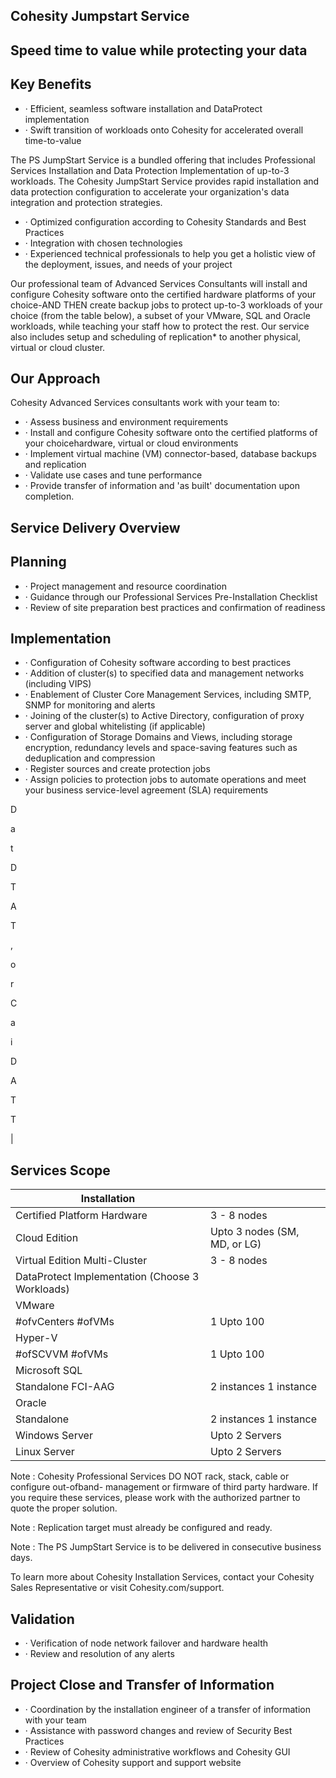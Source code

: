 <!-- image -->

## Cohesity Jumpstart Service

## Speed time to value while protecting your data

## Key Benefits

- · Efficient, seamless software installation and DataProtect implementation
- · Swift transition of workloads onto Cohesity for accelerated overall time-to-value

The PS JumpStart Service is a bundled offering that includes Professional Services Installation and Data Protection Implementation of up-to-3 workloads. The Cohesity JumpStart Service provides rapid installation and data protection configuration to accelerate your organization's data integration and protection strategies.

- · Optimized configuration according to Cohesity Standards and Best Practices
- · Integration with chosen technologies
- · Experienced technical professionals to help you get a holistic view of the deployment, issues, and needs of your project

Our professional team of Advanced Services Consultants will install and configure Cohesity software onto the certified hardware platforms of your choice-AND THEN create backup jobs to protect up-to-3 workloads of your choice (from the table below), a subset of your VMware, SQL and Oracle workloads, while teaching your staff how to protect the rest. Our service also includes setup and scheduling of replication* to another physical, virtual or cloud cluster.

## Our Approach

Cohesity Advanced Services consultants work with your team to:

- · Assess business and environment requirements
- · Install and configure Cohesity software onto the certified platforms of your choicehardware, virtual or cloud environments
- · Implement virtual machine (VM) connector-based, database backups and replication
- · Validate use cases and tune performance
- · Provide transfer of information and 'as built' documentation upon completion.

## Service Delivery Overview

## Planning

- · Project management and resource coordination
- · Guidance through our Professional Services Pre-Installation Checklist
- · Review of site preparation best practices and confirmation of readiness

## Implementation

- · Configuration of Cohesity software according to best practices
- · Addition of cluster(s) to specified data and management networks (including VIPS)
- · Enablement of Cluster Core Management Services, including SMTP, SNMP for monitoring and alerts
- · Joining of the cluster(s) to Active Directory, configuration of proxy server and global whitelisting (if applicable)
- · Configuration of Storage Domains and Views, including storage encryption, redundancy levels and space-saving features such as deduplication and compression
- · Register sources and create protection jobs
- · Assign policies to protection jobs to automate operations and meet your business service-level agreement (SLA) requirements

D

a

t

D

T

A

T

,

o

r

C

a

i

D

A

T

T

|

## Services Scope

| Installation                                    |                              |
|-------------------------------------------------|------------------------------|
| Certified Platform Hardware                     | 3 - 8 nodes                  |
| Cloud Edition                                   | Upto 3 nodes (SM, MD, or LG) |
| Virtual Edition Multi-Cluster                   | 3 - 8 nodes                  |
| DataProtect Implementation (Choose 3 Workloads) |                              |
| VMware                                          |                              |
| #ofvCenters #ofVMs                              | 1 Upto 100                   |
| Hyper-V                                         |                              |
| #ofSCVVM #ofVMs                                 | 1 Upto 100                   |
| Microsoft SQL                                   |                              |
| Standalone FCI-AAG                              | 2 instances 1 instance       |
| Oracle                                          |                              |
| Standalone                                      | 2 instances 1 instance       |
| Windows Server                                  | Upto 2 Servers               |
| Linux Server                                    | Upto 2 Servers               |

Note : Cohesity Professional Services DO NOT rack, stack, cable or configure out-ofband- management or firmware of third party hardware. If you require these services, please work with the authorized partner to quote the proper solution.

Note : Replication target must already be configured and ready.

Note : The PS JumpStart Service is to be delivered in consecutive business days.

To learn more about Cohesity Installation Services, contact your Cohesity Sales Representative or visit Cohesity.com/support.

## Validation

- · Verification of node network failover and hardware health
- · Review and resolution of any alerts

## Project Close and Transfer of Information

- · Coordination by the installation engineer of a transfer of information with your team
- · Assistance with password changes and review of Security Best Practices
- · Review of Cohesity administrative workflows and Cohesity GUI
- · Overview of Cohesity support and support website